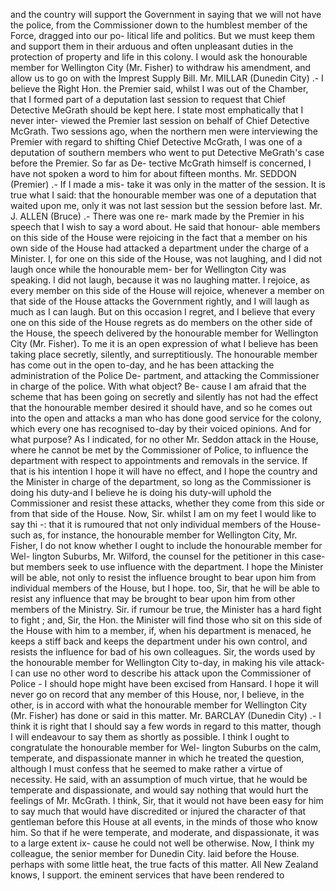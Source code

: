 and the country will support the Government in saying that we will not have the police, from the Commissioner down to the humblest member of the Force, dragged into our po- litical life and politics. But we must keep them and support them in their arduous and often unpleasant duties in the protection of property and life in this colony. I would ask the honourable member for Wellington City (Mr. Fisher) to withdraw his amendment, and allow us to go on with the Imprest Supply Bill. Mr. MILLAR (Dunedin City) .- I believe the Right Hon. the Premier said, whilst I was out of the Chamber, that I formed part of a deputation last session to request that Chief Detective MeGrath should be kept here. I state most emphatically that I never inter- viewed the Premier last session on behalf of Chief Detective McGrath. Two sessions ago, when the northern men were interviewing the Premier with regard to shifting Chief Detective McGrath, I was one of a deputation of southern members who went to put Detective MeGrath's case before the Premier. So far as De- tective McGrath himself is concerned, I have not spoken a word to him for about fifteen months. Mr. SEDDON (Premier) .- If I made a mis- take it was only in the matter of the session. It is true what I said: that the honourable member was one of a deputation that waited upon me, only it was not last session but the session before last. Mr. J. ALLEN (Bruce) .- There was one re- mark made by the Premier in his speech that I wish to say a word about. He said that honour- able members on this side of the House were rejoicing in the fact that a member on his own side of the House had attacked a department under the charge of a Minister. I, for one on this side of the House, was not laughing, and I did not laugh once while the honourable mem- ber for Wellington City was speaking. I did not laugh, because it was no laughing matter. I rejoice, as every member on this side of the House will rejoice, whenever a member on that side of the House attacks the Government rightly, and I will laugh as much as I can laugh. But on this occasion I regret, and I believe that every one on this side of the House regrets as do members on the other side of the House, the speech delivered by the honourable member for Wellington City (Mr. Fisher). To me it is an open expression of what I believe has been taking place secretly, silently, and surreptitiously. The honourable member has come out in the open to-day, and he has been attacking the administration of the Police De- partment, and attacking the Commissioner in charge of the police. With what object? Be- cause I am afraid that the scheme that has been going on secretly and silently has not had the effect that the honourable member desired it should have, and so he comes out into the open and attacks a man who has done good service for the colony, which every one has recognised to-day by their voiced opinions. And for what purpose? As I indicated, for no other Mr. Seddon attack in the House, where he cannot be met by the Commissioner of Police, to influence the department with respect to appointments and removals in the service. If that is his intention I hope it will have no effect, and I hope the country and the Minister in charge of the department, so long as the Commissioner is doing his duty-and I believe he is doing his duty-will uphold the Commissioner and resist these attacks, whether they come from this side or from that side of the House. Now, Sir. whilst I am on my feet I would like to say thi -: that it is rumoured that not only individual members of the House-such as, for instance, the honourable member for Wellington City, Mr. Fisher, I do not know whether I ought to include the honourable member for Wel- lington Suburbs, Mr. Wilford, the counsel for the petitioner in this case-but members seek to use influence with the department. I hope the Minister will be able, not only to resist the influence brought to bear upon him from individual members of the House, but I hope. too, Sir, that he will be able to resist any influence that may be brought to bear upon him from other members of the Ministry. Sir. if rumour be true, the Minister has a hard fight to fight ; and, Sir, the Hon. the Minister will find those who sit on this side of the House with him to a member, if, when his department is menaced, he keeps a stiff back and keeps the department under his own control, and resists the influence for bad of his own colleagues. Sir, the words used by the honourable member for Wellington City to-day, in making his vile attack-I can use no other word to describe his attack upon the Commissioner of Police - I should hope might have been excised from Hansard. I hope it will never go on record that any member of this House, nor, I believe, in the other, is in accord with what the honourable member for Wellington City (Mr. Fisher) has done or said in this matter. Mr. BARCLAY (Dunedin City) .- I think it is right that I should say a few words in regard to this matter, though I will endeavour to say them as shortly as possible. I think I ought to congratulate the honourable member for Wel- lington Suburbs on the calm, temperate, and dispassionate manner in which he treated the question, although I must confess that he seemed to make rather a virtue of necessity. He said, with an assumption of much virtue, that he would be temperate and dispassionate, and would say nothing that would hurt the feelings of Mr. McGrath. I think, Sir, that it would not have been easy for him to say much that would have discredited or injured the character of that gentleman before this House at all events, in the minds of those who know him. So that if he were temperate, and moderate, and dispassionate, it was to a large extent ix- cause he could not well be otherwise. Now, I think my colleague, the senior member for Dunedin City. laid before the House. perhaps with some little heat, the true facts of this matter. All New Zealand knows, I support. the eminent services that have been rendered to 